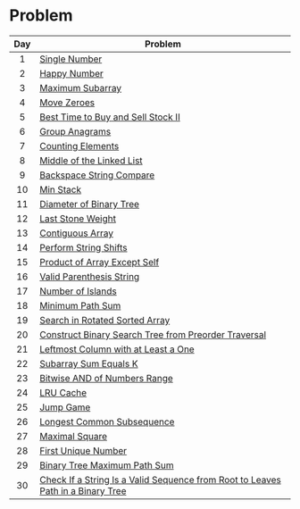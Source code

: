# Problem

Day  | Problem
:--: | --
1 | [Single Number](./2020-04-01/README.md)
2 | [Happy Number](./2020-04-02/README.md)
3 | [Maximum Subarray](./2020-04-03/README.md)
4 | [Move Zeroes](./2020-04-04/README.md)
5 | [Best Time to Buy and Sell Stock II](./2020-04-05/README.md)
6 | [Group Anagrams](./2020-04-06/README.md)
7 | [Counting Elements](./2020-04-07/README.md)
8 | [Middle of the Linked List](./2020-04-08/README.md)
9 | [Backspace String Compare](./2020-04-09/README.md)
10 | [Min Stack](./2020-04-10/README.md)
11 | [Diameter of Binary Tree](./2020-04-11/README.md)
12 | [Last Stone Weight](./2020-04-12/README.md)
13 | [Contiguous Array](./2020-04-13/README.md)
14 | [Perform String Shifts](./2020-04-14/README.md)
15 | [Product of Array Except Self](./2020-04-15/README.md)
16 | [Valid Parenthesis String](./2020-04-16/README.md)
17 | [Number of Islands](./2020-04-17/README.md)
18 | [Minimum Path Sum](./2020-04-18/README.md)
19 | [Search in Rotated Sorted Array](./2020-04-19/README.md)
20 | [Construct Binary Search Tree from Preorder Traversal](./2020-04-20/README.md)
21 | [Leftmost Column with at Least a One](./2020-04-21/README.md)
22 | [Subarray Sum Equals K](./2020-04-22/README.md)
23 | [Bitwise AND of Numbers Range](./2020-04-23/README.md)
24 | [LRU Cache](./2020-04-24/README.md)
25 | [Jump Game](./2020-04-25/README.md)
26 | [Longest Common Subsequence](./2020-04-26/README.md)
27 | [Maximal Square](./2020-04-27/README.md)
28 | [First Unique Number](./2020-04-28/README.md)
29 | [Binary Tree Maximum Path Sum](./2020-04-29/README.md)
30 | [Check If a String Is a Valid Sequence from Root to Leaves Path in a Binary Tree](./2020-04-30/README.md)
